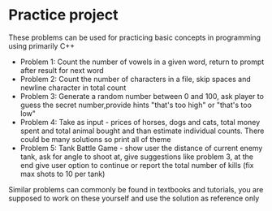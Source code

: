 # Practice project
<p> These problems can be used for practicing basic concepts in programming using primarily C++ </p>
<ul>
	<li> Problem 1: Count the number of vowels in a given word, return to prompt after result for next word</li>
	<li> Problem 2: Count the number of characters in a file, skip spaces and newline character in total count</li>
	<li> Problem 3: Generate a random number between 0 and 100, ask player to guess the secret number,provide hints "that's too high" or "that's too low"</li>
	<li> Problem 4: Take as input - prices of horses, dogs and cats, total money spent and total animal bought and than estimate individual counts. There could be many solutions so print all of theme</li>
	<li> Problem 5: Tank Battle Game - show user the distance of current enemy tank, ask for angle to shoot at, give suggestions like problem 3, at the end give user option to continue or report the total number of kills (fix max shots to 10 per tank) </li>
</ul>
<p> Similar problems can commonly be found in textbooks and tutorials, you are supposed to work on these yourself and use the solution as reference only </p>
